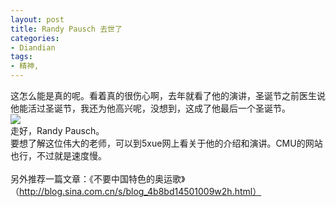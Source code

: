 ```yaml
---
layout: post
title: Randy Pausch 去世了
categories:
- Diandian
tags:
- 精神, 
---
```

这怎么能是真的呢。看着真的很伤心啊，去年就看了他的演讲，圣诞节之前医生说他能活过圣诞节，我还为他高兴呢，没想到，这成了他最后一个圣诞节。
<br />
<img src="http://m2.img.srcdd.com/farm4/d/2012/0627/10/3B543001DC92E722678AC912674070E9_B500_900_210_261.JPEG" />
<br />走好，Randy Pausch。
<br />要想了解这位伟大的老师，可以到5xue网上看关于他的介绍和演讲。CMU的网站也行，不过就是速度慢。
<br />
<br />另外推荐一篇文章：《不要中国特色的奥运歌》（http://blog.sina.com.cn/s/blog_4b8bd14501009w2h.html）